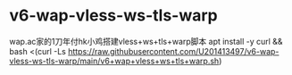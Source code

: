 # v6-wap-vless-ws-tls-warp
wap.ac家的1刀年付hk小鸡搭建vless+ws+tls+warp脚本
apt install -y curl && bash <(curl -Ls https://raw.githubusercontent.com/U201413497/v6-wap-vless-ws-tls-warp/main/v6+wap+vless+ws+tls+warp.sh)
